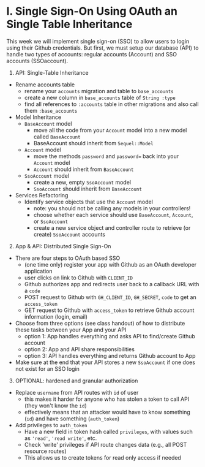 # I. Single Sign-On Using OAuth an Single Table Inheritance

This week we will implement single sign-on (SSO) to allow users to login using their Github credentials. But first, we must setup our database (API) to handle two types of accounts: regular accounts (Account) and SSO accounts (SSOaccount).

1. API: Single-Table Inheritance
  - Rename accounts table
    - rename your `accounts` migration and table to `base_accounts`
    - create a new column in `base_accounts` table of `String :type`
    - find all references to `:accounts` table in other migrations and also call them `:base_accounts`
  - Model Inheritance
    - `BaseAccount` model
      - move all the code from your `Account` model into a new model called `BaseAccount`
      - BaseAccount should inherit from `Sequel::Model`
    - `Account` model
      - move the methods `password` and `password=` back into your `Account` model
      - `Account` should inherit from `BaseAccount`
    - `SsoAccount` model
      - create a new, empty `SsoAccount` model
      - `SsoAccount` should inherit from `BaseAccount`
  - Services Refactoring
    - Identify service objects that use the `Account` model
      - note: you should not be calling any models in your controllers!
      - choose whether each service should use `BaseAccount`, `Account`, or `SsoAccount`
      - create a new service object and controller route to retrieve (or create) `SsoAccount` accounts
2. App & API: Distributed Single Sign-On
  - There are four steps to OAuth based SSO
    - (one time only) register your app with Github as an OAuth developer application
    - user clicks on link to Github with `CLIENT_ID`
    - Github authorizes app and redirects user back to a callback URL with a `code`
    - POST request to Github with `GH_CLIENT_ID`, `GH_SECRET`, `code` to get an `access_token`
    - GET request to Github with `access_token` to retrieve Github account information (login, email)
  - Choose from three options (see class handout) of how to distribute these tasks between your App and your API
    - option 1: App handles everything and asks API to find/create Github account
    - option 2: App and API share responsibilities
    - option 3: API handles everything and returns Github account to App
  - Make sure at the end that your API stores a new `SsoAccount` if one does not exist for an SSO login

3. OPTIONAL: hardened and granular authorization
  - Replace `username` from API routes with `id` of user
    - this makes it harder for anyone who has stolen a token to call API (they won't know the `id`)
    - effectively means that an attacker would have to know something (`id`) and have something (`auth_token`)
  - Add privileges to `auth_token`
    - Have a new field in token hash called `privileges`, with values such as `'read'`, `'read write'`, etc.
    - Check 'write' privileges if API route changes data (e.g., all POST resource routes)
    - This allows us to create tokens for read only access if needed
